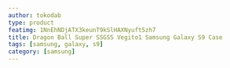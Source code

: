 ```yaml
---
author: tokodab
type: product
featimg: 1NnEhNDjATX3keunT9kSlHAXNyuft5zh7
title: Dragon Ball Super SSGSS Vegito1 Samsung Galaxy S9 Case
tags: [samsung, galaxy, s9]
category: [samsung]
---
```


